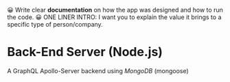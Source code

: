 😀 Write clear **documentation** on how the app was designed and how to run the code.
😀 ONE LINER INTRO: I want you to explain the value it brings to a specific type of person/company. 

# Back-End Server (Node.js)

A GraphQL Apollo-Server backend using *MongoDB* (mongoose)